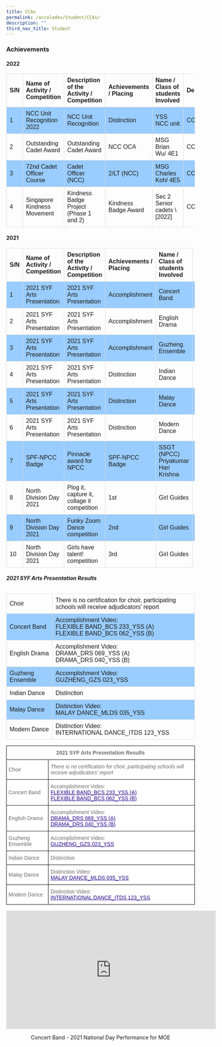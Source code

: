 ```yaml
---
title: CCAs
permalink: /accolades/Student/CCAs/
description: ""
third_nav_title: Student
---
```

### Achievements

#### **2022**

<style>
table {
  font-family: arial, sans-serif;
  border-collapse: collapse;
  width: 100%;
}

td, th {
  border: 1px solid #dddddd;
  text-align: left;
  padding: 8px;
}

tr:nth-child(even) {
  background-color: #99ccff;
}

</style>

<table>
  <tr>
    <th>S/N</th>
    <th>Name of Activity / Competition</th>
    <th>Description of the Activity / Competition</th>
		<th>Achievements / Placing</th>
		<th>Name / Class of students Involved</th>
		<th>Department</th>
		
  </tr>
  <tr>
    <td>1</td>
    <td>NCC Unit Recognition 2022</td>
    <td>NCC Unit Recognition</td>
		<td>Distinction</td>
		<td>YSS NCC unit</td>
		<td>CCA</td>
  </tr>
  <tr>
    <td>2</td>
    <td>Outstanding Cadet Award</td>
    <td>Outstanding Cadet Award</td>
		<td>NCC OCA</td>
		<td>MSG Brian Wu/ 4E1</td>
		<td>CCA</td>
  </tr>
  <tr>
    <td>3</td>
    <td>72nd Cadet Officer Course</td>
    <td>Cadet Officer (NCC)</td>
		<td>2/LT (NCC)</td>
		<td>MSG Charles Koh/ 4E5</td>
		<td>CCA</td>
  </tr>
  <tr>
    <td>4</td>
    <td>Singapore Kindness Movement</td>
    <td>Kindness Badge Project (Phase 1 and 2)</td>
		<td>Kindness Badge Award</td>
		<td>Sec 2 Senior cadets \[2022]</td>
		<td>CCA</td>
  </tr>
</table>


#### **2021**

<style>
table {
  font-family: arial, sans-serif;
  border-collapse: collapse;
  width: 100%;
}

td, th {
  border: 1px solid #dddddd;
  text-align: left;
  padding: 8px;
}

tr:nth-child(even) {
  background-color: #99ccff;
}

</style>

<table>

  <tr>
    <th>S/N</th>
    <th>Name of Activity / Competition</th>
    <th>Description of the Activity / Competition</th>
		<th>Achievements / Placing</th>
		<th>Name / Class of students Involved</th>
		<th>Department</th>
		
  </tr>
  <tr>
    <td>1</td>
    <td>2021 SYF Arts Presentation</td>
    <td>2021 SYF Arts Presentation</td>
		<td>Accomplishment</td>
		<td>Concert Band</td>
		<td>CCA</td>
  </tr>
	  <tr>
    <td>2</td>
    <td>2021 SYF Arts Presentation</td>
    <td>2021 SYF Arts Presentation</td>
		<td>Accomplishment</td>
		<td>English Drama</td>
		<td>CCA</td>
  </tr>
	  <tr>
    <td>3</td>
    <td>2021 SYF Arts Presentation</td>
    <td>2021 SYF Arts Presentation</td>
		<td>Accomplishment</td>
		<td>Guzheng Ensemble</td>
		<td>CCA</td>
  </tr>
		  <tr>
    <td>4</td>
    <td>2021 SYF Arts Presentation</td>
    <td>2021 SYF Arts Presentation</td>
		<td>Distinction</td>
		<td>Indian Dance</td>
		<td>CCA</td>
  </tr>
		  <tr>
    <td>5</td>
    <td>2021 SYF Arts Presentation</td>
    <td>2021 SYF Arts Presentation</td>
		<td>Distinction</td>
		<td>Malay Dance</td>
		<td>CCA</td>
  </tr>
		  <tr>
    <td>6</td>
    <td>2021 SYF Arts Presentation</td>
    <td>2021 SYF Arts Presentation</td>
		<td>Distinction</td>
		<td>Modern Dance</td>
		<td>CCA</td>
  </tr>
		  <tr>
    <td>7</td>
    <td>SPF-NPCC Badge</td>
    <td>Pinnacle award for NPCC</td>
		<td>SPF-NPCC Badge</td>
		<td>SSGT (NPCC) Priyakumar Hari Krishna</td>
		<td>CCA</td>
  </tr>
		  <tr>
    <td>8</td>
    <td>North Division Day 2021</td>
    <td>Plog it, capture it, collage it competition</td>
		<td>1st</td>
		<td>Girl Guides</td>
		<td>CCA</td>
  </tr>
		  <tr>
    <td>9</td>
    <td>North Division Day 2021</td>
    <td>Funky Zoom Dance competition</td>
		<td>2nd</td>
		<td>Girl Guides</td>
		<td>CCA</td>
  </tr>
	</tr>
		  <tr>
    <td>10</td>
    <td>North Division Day 2021</td>
    <td>Girls have talent! competition</td>
		<td>3rd</td>
		<td>Girl Guides</td>
		<td>CCA</td>
  </tr>

</table>


###### **2021 SYF Arts Presentation Results**


<table>
  <tr>
    <td>Choir</td>
    <td>There is no certification for choir, participating schools will receive adjudicators’ report</td>
  </tr>
	<tr>
    <td>Concert Band</td>
    <td>Accomplishment Video:<br>
			FLEXIBLE BAND_BCS 233_YSS (A)<br>
			FLEXIBLE BAND_BCS 062_YSS (B)
		</td>
  </tr>
		<tr>
    <td>English Drama</td>
    <td>Accomplishment Video:<br>
			DRAMA_DRS 069_YSS (A)<br>
			DRAMA_DRS 040_YSS (B)
		</td>
  </tr>
		<tr>
    <td>Guzheng Ensemble</td>
    <td>Accomplishment Video:<br>
			GUZHENG_GZS 023_YSS
		</td>
  </tr>
		<tr>
    <td>Indian Dance</td>
    <td>Distinction</td>
  </tr>
			<tr>
    <td>Malay Dance</td>
    <td>Distinction Video:<br>
			MALAY DANCE_MLDS 035_YSS
		</td>
  </tr>
			<tr>
    <td>Modern Dance</td>
    <td>Distinction Video:<br>
			INTERNATIONAL DANCE_ITDS 123_YSS</td>
  </tr>
			
</table>



<style type="text/css">
.tg  {border-collapse:collapse;border-spacing:0;}
.tg td{border-color:black;border-style:solid;border-width:1px;font-family:Arial, sans-serif;font-size:14px;
  overflow:hidden;padding:10px 5px;word-break:normal;}
.tg th{border-color:black;border-style:solid;border-width:1px;font-family:Arial, sans-serif;font-size:14px;
  font-weight:normal;overflow:hidden;padding:10px 5px;word-break:normal;}
.tg .tg-pkxd{background-color:#FFF;color:#6B6B6B;font-weight:bold;text-align:center;vertical-align:top}
.tg .tg-64ni{background-color:#FFF;color:#6B6B6B;text-align:left;vertical-align:top}
.tg .tg-xin3{background-color:#FFF;color:#6B6B6B;font-style:italic;text-align:left;vertical-align:top}
.tg .tg-7xv2{background-color:#FFF;color:#6B6B6B;text-align:left;vertical-align:middle}
</style>
<table class="tg">
<thead>
  <tr>
    <th class="tg-pkxd" colspan="2">2021 SYF Arts Presentation Results</th>
  </tr>
</thead>
<tbody>
  <tr>
    <td class="tg-7xv2">Choir</td>
    <td class="tg-xin3">There is no certification for choir, participating schools will receive adjudicators’ report</td>
  </tr>
  <tr>
    <td class="tg-7xv2">Concert Band</td>
    <td class="tg-64ni"><span style="background-color:initial">Accomplishment</span> Video<span style="background-color:initial">:</span><br><a href="https://yishunsec-moe-edu-sg-admin.cwp.sg/qql/slot/u276/Accolades/Student/CCA/FLEXIBLE-BAND_BCS-233_YSS-A.mp4"><span style="font-weight:500;text-decoration:underline;color:#21088A">FLEXIBLE BAND_BCS 233_YSS (A)</span></a><br><a href="https://yishunsec-moe-edu-sg-admin.cwp.sg/qql/slot/u276/Accolades/Student/CCA/FLEXIBLE-BAND_BCS-062_YSS-B.mp4"><span style="font-weight:500;text-decoration:underline;color:#21088A">FLEXIBLE BAND_BCS 062_YSS (B)</span></a></td>
  </tr>
  <tr>
    <td class="tg-7xv2">English Drama</td>
    <td class="tg-64ni"><span style="background-color:initial">Accomplishment</span> Video<span style="background-color:initial">:</span><br><a href="https://yishunsec-moe-edu-sg-admin.cwp.sg/qql/slot/u276/Accolades/Student/CCA/DRAMA_DRS-069_YSS-A.mp4"><span style="font-weight:500;text-decoration:underline;color:#21088A">DRAMA_DRS 069_YSS (A)</span></a><br><a href="https://yishunsec-moe-edu-sg-admin.cwp.sg/qql/slot/u276/Accolades/Student/CCA/DRAMA_DRS-040_YSS-B.mp4"><span style="font-weight:500;text-decoration:underline;color:#21088A">DRAMA_DRS 040_YSS (B)</span></a></td>
  </tr>
  <tr>
    <td class="tg-7xv2">Guzheng Ensemble</td>
    <td class="tg-64ni"><span style="background-color:initial">Accomplishment</span> Video<span style="background-color:initial">:</span><br><a href="https://yishunsec-moe-edu-sg-admin.cwp.sg/qql/slot/u276/Accolades/Student/CCA/GUZHENG_GZS-023_YSS.mp4"><span style="font-weight:500;text-decoration:underline;color:#21088A">GUZHENG_GZS 023_YSS</span></a></td>
  </tr>
  <tr>
    <td class="tg-7xv2">Indian Dance</td>
    <td class="tg-7xv2">Distinction</td>
  </tr>
  <tr>
    <td class="tg-7xv2">Malay Dance</td>
    <td class="tg-64ni"><span style="background-color:initial">Distinction</span> Video<span style="background-color:initial">:</span><br><a href="https://yishunsec-moe-edu-sg-admin.cwp.sg/qql/slot/u276/Accolades/Student/CCA/MALAY-DANCE_MLDS-035_YSS.mp4"><span style="font-weight:500;text-decoration:underline;color:#21088A">MALAY DANCE_MLDS 035_YSS</span></a></td>
  </tr>
  <tr>
    <td class="tg-7xv2">Modern Dance</td>
    <td class="tg-64ni"><span style="background-color:initial">Distinction</span> Video<span style="background-color:initial">:</span><br><a href="https://yishunsec-moe-edu-sg-admin.cwp.sg/qql/slot/u276/Accolades/Student/CCA/INTERNATIONAL-DANCE_ITDS-123_YSS.mp4"><span style="font-weight:500;text-decoration:underline;color:#21088A">INTERNATIONAL DANCE_ITDS 123_YSS</span></a></td>
  </tr>
</tbody>
</table>

<center>

<iframe width="560" height="316" src="https://www.youtube.com/embed/EuqTEtioT5Y" title="YSS BAND National Day Performance" frameborder="0" allow="accelerometer; autoplay; clipboard-write; encrypted-media; gyroscope; picture-in-picture; web-share" allowfullscreen></iframe>

Concert Band - 2021 National Day Performance for MOE
	
</center>